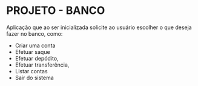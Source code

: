 # PROJETO - BANCO

Aplicação que ao ser inicializada solicite ao usuário escolher o que deseja fazer no banco, como: 
 - Criar uma conta
 - Efetuar saque
 - Efetuar depódito,
 - Efetuar transferência,
 - Listar contas 
 - Sair do sistema
 
